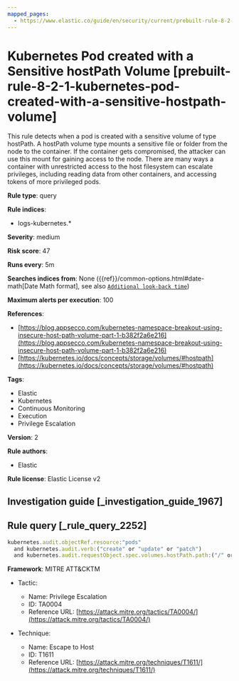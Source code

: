 ```yaml
---
mapped_pages:
  - https://www.elastic.co/guide/en/security/current/prebuilt-rule-8-2-1-kubernetes-pod-created-with-a-sensitive-hostpath-volume.html
---
```


# Kubernetes Pod created with a Sensitive hostPath Volume [prebuilt-rule-8-2-1-kubernetes-pod-created-with-a-sensitive-hostpath-volume]

This rule detects when a pod is created with a sensitive volume of type hostPath. A hostPath volume type mounts a sensitive file or folder from the node to the container. If the container gets compromised, the attacker can use this mount for gaining access to the node. There are many ways a container with unrestricted access to the host filesystem can escalate privileges, including reading data from other containers, and accessing tokens of more privileged pods.

**Rule type**: query

**Rule indices**:

* logs-kubernetes.*

**Severity**: medium

**Risk score**: 47

**Runs every**: 5m

**Searches indices from**: None ({{ref}}/common-options.html#date-math[Date Math format], see also [`Additional look-back time`](docs-content://solutions/security/detect-and-alert/create-detection-rule.md#rule-schedule))

**Maximum alerts per execution**: 100

**References**:

* [https://blog.appsecco.com/kubernetes-namespace-breakout-using-insecure-host-path-volume-part-1-b382f2a6e216](https://blog.appsecco.com/kubernetes-namespace-breakout-using-insecure-host-path-volume-part-1-b382f2a6e216)
* [https://kubernetes.io/docs/concepts/storage/volumes/#hostpath](https://kubernetes.io/docs/concepts/storage/volumes/#hostpath)

**Tags**:

* Elastic
* Kubernetes
* Continuous Monitoring
* Execution
* Privilege Escalation

**Version**: 2

**Rule authors**:

* Elastic

**Rule license**: Elastic License v2

## Investigation guide [_investigation_guide_1967]



## Rule query [_rule_query_2252]

```js
kubernetes.audit.objectRef.resource:"pods"
  and kubernetes.audit.verb:("create" or "update" or "patch")
  and kubernetes.audit.requestObject.spec.volumes.hostPath.path:("/" or "/proc" or "/root" or "/var" or "/var/run/docker.sock" or "/var/run/crio/crio.sock" or "/var/run/cri-dockerd.sock" or "/var/lib/kubelet" or "/var/lib/kubelet/pki" or "/var/lib/docker/overlay2" or "/etc" or "/etc/kubernetes" or "/etc/kubernetes/manifests" or "/home/admin")
```

**Framework**: MITRE ATT&CKTM

* Tactic:

    * Name: Privilege Escalation
    * ID: TA0004
    * Reference URL: [https://attack.mitre.org/tactics/TA0004/](https://attack.mitre.org/tactics/TA0004/)

* Technique:

    * Name: Escape to Host
    * ID: T1611
    * Reference URL: [https://attack.mitre.org/techniques/T1611/](https://attack.mitre.org/techniques/T1611/)



